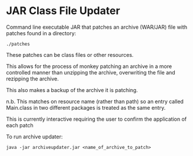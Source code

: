 JAR Class File Updater
======================

Command line executable JAR that patches an archive (WAR/JAR) file with patches found in a directory:

    ./patches

These patches can be class files or other resources.

This allows for the process of monkey patching an archive in a more controlled manner than unzipping
the archive, overwriting the file and rezipping the archive.

This also makes a backup of the archive it is patching.

n.b. This matches on resource name (rather than path) so an entry called Main.class in two different 
packages is treated as the same entry.  

This is currently interactive requiring the user to confirm the application of each patch

To run archive updater:

    java -jar archiveupdater.jar <name_of_archive_to_patch>


